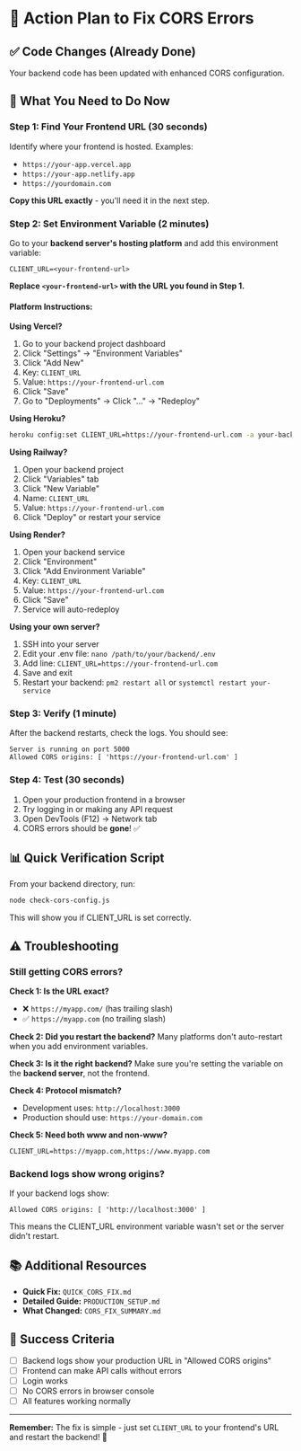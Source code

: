 # 🚀 Action Plan to Fix CORS Errors

## ✅ Code Changes (Already Done)
Your backend code has been updated with enhanced CORS configuration.

## 🔧 What You Need to Do Now

### Step 1: Find Your Frontend URL (30 seconds)
Identify where your frontend is hosted. Examples:
- `https://your-app.vercel.app`
- `https://your-app.netlify.app`  
- `https://yourdomain.com`

**Copy this URL exactly** - you'll need it in the next step.

### Step 2: Set Environment Variable (2 minutes)

Go to your **backend server's hosting platform** and add this environment variable:

```
CLIENT_URL=<your-frontend-url>
```

**Replace `<your-frontend-url>` with the URL you found in Step 1.**

#### Platform Instructions:

**Using Vercel?**
1. Go to your backend project dashboard
2. Click "Settings" → "Environment Variables"
3. Click "Add New"
4. Key: `CLIENT_URL`
5. Value: `https://your-frontend-url.com`
6. Click "Save"
7. Go to "Deployments" → Click "..." → "Redeploy"

**Using Heroku?**
```bash
heroku config:set CLIENT_URL=https://your-frontend-url.com -a your-backend-app-name
```

**Using Railway?**
1. Open your backend project
2. Click "Variables" tab
3. Click "New Variable"
4. Name: `CLIENT_URL`
5. Value: `https://your-frontend-url.com`
6. Click "Deploy" or restart your service

**Using Render?**
1. Open your backend service
2. Click "Environment"
3. Click "Add Environment Variable"
4. Key: `CLIENT_URL`
5. Value: `https://your-frontend-url.com`
6. Click "Save"
7. Service will auto-redeploy

**Using your own server?**
1. SSH into your server
2. Edit your .env file: `nano /path/to/your/backend/.env`
3. Add line: `CLIENT_URL=https://your-frontend-url.com`
4. Save and exit
5. Restart your backend: `pm2 restart all` or `systemctl restart your-service`

### Step 3: Verify (1 minute)

After the backend restarts, check the logs. You should see:
```
Server is running on port 5000
Allowed CORS origins: [ 'https://your-frontend-url.com' ]
```

### Step 4: Test (30 seconds)

1. Open your production frontend in a browser
2. Try logging in or making any API request
3. Open DevTools (F12) → Network tab
4. CORS errors should be **gone**! ✅

## 📊 Quick Verification Script

From your backend directory, run:
```bash
node check-cors-config.js
```

This will show you if CLIENT_URL is set correctly.

## ⚠️ Troubleshooting

### Still getting CORS errors?

**Check 1: Is the URL exact?**
- ❌ `https://myapp.com/` (has trailing slash)
- ✅ `https://myapp.com` (no trailing slash)

**Check 2: Did you restart the backend?**
Many platforms don't auto-restart when you add environment variables.

**Check 3: Is it the right backend?**
Make sure you're setting the variable on the **backend server**, not the frontend.

**Check 4: Protocol mismatch?**
- Development uses: `http://localhost:3000`
- Production should use: `https://your-domain.com`

**Check 5: Need both www and non-www?**
```
CLIENT_URL=https://myapp.com,https://www.myapp.com
```

### Backend logs show wrong origins?

If your backend logs show:
```
Allowed CORS origins: [ 'http://localhost:3000' ]
```

This means the CLIENT_URL environment variable wasn't set or the server didn't restart.

## 📚 Additional Resources

- **Quick Fix:** `QUICK_CORS_FIX.md`
- **Detailed Guide:** `PRODUCTION_SETUP.md`  
- **What Changed:** `CORS_FIX_SUMMARY.md`

## 🎯 Success Criteria

- [ ] Backend logs show your production URL in "Allowed CORS origins"
- [ ] Frontend can make API calls without errors
- [ ] Login works
- [ ] No CORS errors in browser console
- [ ] All features working normally

---

**Remember:** The fix is simple - just set `CLIENT_URL` to your frontend's URL and restart the backend! 🎉

